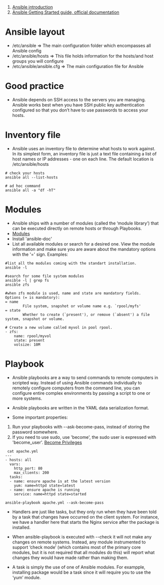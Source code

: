 1. [Ansible introduction](https://www.ansible.com/configuration-management)
2. [Ansible Getting Started guide, official documentation](http://docs.ansible.com/ansible/intro_getting_started.html)

# Ansible layout
* /etc/ansible => The main configuration folder which encompasses all Ansible config
* /etc/ansible/hosts => This file holds information for the hosts/and host groups you will configure
* /etc/ansible/ansible.cfg => The main configuration file for Ansible

# Good practice
* Ansible depends on SSH access to the servers you are managing. Ansible works best when you have SSH public key authentication configured so that you don’t have to use passwords to access your hosts.

# Inventory file
* Ansible uses an inventory file to determine what hosts to work against. In its simplest form, an inventory file is just a text file containing a list of host names or IP addresses - one on each line. The default location is /etc/ansible/hosts

```{r, engine='bash', count_lines}
# check your hosts
ansible all --list-hosts

# ad hoc command 
ansible all -a "df -hT"
```

# Modules
*  Ansible ships with a number of modules (called the ‘module library’) that can be executed directly on remote hosts or through Playbooks. 
* [Modules](http://docs.ansible.com/ansible/modules.html)
* Install 'ansible-doc'
* List all available modules or search for a desired one. View the module information and make sure you are aware about the
mandatory options with the '=' sign. Examples:

```{r, engine='bash', count_lines}
#list all the modules coming with the standart installation.
ansible -l 

#search for some file system modules
ansible -l | grep fs
ansible zfs

#when zfs module is used, name and state are mandatory fields.
Options (= is mandatory):
= name
        File system, snapshot or volume name e.g. `rpool/myfs'
= state
        Whether to create (`present'), or remove (`absent') a file system, snapshot or volume.
        
# Create a new volume called myvol in pool rpool.
- zfs:
    name: rpool/myvol
    state: present
    volsize: 10M

```

# Playbook
* Ansible playbooks are a way to send commands to remote computers in scripted way. Instead of using Ansible commands individually to remotely configure computers from the command line, you can configure entire complex environments by passing a script to one or more systems.

* Ansible playbooks are written in the YAML data serialization format.
* Some important properties:
1. Run your playbooks with --ask-become-pass, instead of storing the password somewhere.
2. If you need to use sudo, use 'become', the sudo user is expressed with 'become_user'.
[Become Privileges](http://docs.ansible.com/ansible/become.html)
```{r, engine='bash', count_lines}
 cat apache.yml
---
- hosts: all
  vars:
    http_port: 80
    max_clients: 200
  tasks:
  - name: ensure apache is at the latest version
    yum: name=httpd state=latest
  - name: ensure apache is running
    service: name=httpd state=started  
```

```{r, engine='bash', count_lines}
ansible-playbook apache.yml --ask-become-pass
```

* Handlers are just like tasks, but they only run when they have been told by a task that changes have occurred on the client system. For instance, we have a handler here that starts the Nginx service after the package is installed. 

* When ansible-playbook is executed with --check it will not make any changes on remote systems. Instead, any module instrumented to support ‘check mode’ (which contains most of the primary core modules, but it is not required that all modules do this) will report what changes they would have made rather than making them.

* A task is simply the use of one of Ansible modules. For exampple, installing package would be a task since it will require you to use the ‘yum’ module.



